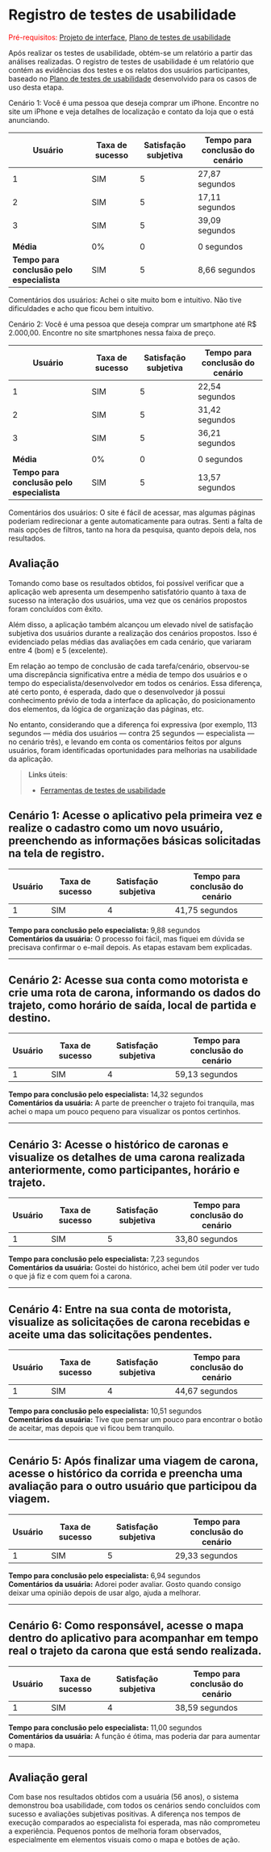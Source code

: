# Registro de testes de usabilidade

<span style="color:red">Pré-requisitos: <a href="05-Projeto-interface.md"> Projeto de interface</a></span>, <a href="10-Plano-testes-usabilidade.md"> Plano de testes de usabilidade</a>

Após realizar os testes de usabilidade, obtém-se um relatório a partir das análises realizadas. O registro de testes de usabilidade é um relatório que contém as evidências dos testes e os relatos dos usuários participantes, baseado no <a href="10-Plano-testes-usabilidade.md"> Plano de testes de usabilidade</a> desenvolvido para os casos de uso desta etapa.

Cenário 1: Você é uma pessoa que deseja comprar um iPhone. Encontre no site um iPhone e veja detalhes de localização e contato da loja que o está anunciando.

| Usuário | Taxa de sucesso | Satisfação subjetiva | Tempo para conclusão do cenário |
|---------|-----------------|----------------------|---------------------------------|
| 1       | SIM             | 5                    | 27,87 segundos                  |
| 2       | SIM             | 5                    | 17,11 segundos                  |
| 3       | SIM             | 5                    | 39,09 segundos                  |
|  |  |  |  |
| **Média**     | 0%           | 0                | 0 segundos                           |
| **Tempo para conclusão pelo especialista** | SIM | 5 | 8,66 segundos |


Comentários dos usuários: Achei o site muito bom e intuitivo. Não tive dificuldades e acho que ficou bem intuitivo.


Cenário 2: Você é uma pessoa que deseja comprar um smartphone até R$ 2.000,00. Encontre no site smartphones nessa faixa de preço.

| Usuário | Taxa de sucesso | Satisfação subjetiva | Tempo para conclusão do cenário |
|---------|-----------------|----------------------|---------------------------------|
| 1       | SIM             | 5                    | 22,54 segundos                          |
| 2       | SIM             | 5                    | 31,42 segundos                          |
| 3       | SIM             | 5                    | 36,21 segundos                          |
|  |  |  |  |
| **Média**     | 0%           | 0                | 0 segundos                           |
| **Tempo para conclusão pelo especialista** | SIM | 5 | 13,57 segundos |

Comentários dos usuários: O site é fácil de acessar, mas algumas páginas poderiam  redirecionar a gente automaticamente para outras. Senti a falta de mais opções de filtros,  tanto na hora da pesquisa, quanto depois dela, nos resultados.



## Avaliação 

Tomando como base os resultados obtidos, foi possível verificar que a aplicação web apresenta um desempenho satisfatório quanto à taxa de sucesso na interação dos usuários, uma vez que os cenários propostos foram concluídos com êxito.

Além disso, a aplicação também alcançou um elevado nível de satisfação subjetiva dos usuários durante a realização dos cenários propostos. Isso é evidenciado pelas médias das avaliações em cada cenário, que variaram entre 4 (bom) e 5 (excelente).

Em relação ao tempo de conclusão de cada tarefa/cenário, observou-se uma discrepância significativa entre a média de tempo dos usuários e o tempo do especialista/desenvolvedor em todos os cenários. Essa diferença, até certo ponto, é esperada, dado que o desenvolvedor já possui conhecimento prévio de toda a interface da aplicação, do posicionamento dos elementos, da lógica de organização das páginas, etc.

No entanto, considerando que a diferença foi expressiva (por exemplo, 113 segundos — média dos usuários — contra 25 segundos — especialista — no cenário três), e levando em conta os comentários feitos por alguns usuários, foram identificadas oportunidades para melhorias na usabilidade da aplicação.

> **Links úteis**:
> - [Ferramentas de testes de usabilidade](https://www.usability.gov/how-to-and-tools/resources/templates.html)


## Cenário 1: Acesse o aplicativo pela primeira vez e realize o cadastro como um novo usuário, preenchendo as informações básicas solicitadas na tela de registro.

| Usuário | Taxa de sucesso | Satisfação subjetiva | Tempo para conclusão do cenário |
|---------|-----------------|----------------------|---------------------------------|
| 1       | SIM             | 4                    | 41,75 segundos                  |

**Tempo para conclusão pelo especialista:** 9,88 segundos  
**Comentários da usuária:** O processo foi fácil, mas fiquei em dúvida se precisava confirmar o e-mail depois. As etapas estavam bem explicadas.

---

## Cenário 2: Acesse sua conta como motorista e crie uma rota de carona, informando os dados do trajeto, como horário de saída, local de partida e destino.

| Usuário | Taxa de sucesso | Satisfação subjetiva | Tempo para conclusão do cenário |
|---------|-----------------|----------------------|---------------------------------|
| 1       | SIM             | 4                    | 59,13 segundos                  |

**Tempo para conclusão pelo especialista:** 14,32 segundos  
**Comentários da usuária:** A parte de preencher o trajeto foi tranquila, mas achei o mapa um pouco pequeno para visualizar os pontos certinhos.

---

## Cenário 3: Acesse o histórico de caronas e visualize os detalhes de uma carona realizada anteriormente, como participantes, horário e trajeto.

| Usuário | Taxa de sucesso | Satisfação subjetiva | Tempo para conclusão do cenário |
|---------|-----------------|----------------------|---------------------------------|
| 1       | SIM             | 5                    | 33,80 segundos                  |

**Tempo para conclusão pelo especialista:** 7,23 segundos  
**Comentários da usuária:** Gostei do histórico, achei bem útil poder ver tudo o que já fiz e com quem foi a carona.

---

## Cenário 4: Entre na sua conta de motorista, visualize as solicitações de carona recebidas e aceite uma das solicitações pendentes.

| Usuário | Taxa de sucesso | Satisfação subjetiva | Tempo para conclusão do cenário |
|---------|-----------------|----------------------|---------------------------------|
| 1       | SIM             | 4                    | 44,67 segundos                  |

**Tempo para conclusão pelo especialista:** 10,51 segundos  
**Comentários da usuária:** Tive que pensar um pouco para encontrar o botão de aceitar, mas depois que vi ficou bem tranquilo.

---

## Cenário 5: Após finalizar uma viagem de carona, acesse o histórico da corrida e preencha uma avaliação para o outro usuário que participou da viagem.

| Usuário | Taxa de sucesso | Satisfação subjetiva | Tempo para conclusão do cenário |
|---------|-----------------|----------------------|---------------------------------|
| 1       | SIM             | 5                    | 29,33 segundos                  |

**Tempo para conclusão pelo especialista:** 6,94 segundos  
**Comentários da usuária:** Adorei poder avaliar. Gosto quando consigo deixar uma opinião depois de usar algo, ajuda a melhorar.

---

## Cenário 6: Como responsável, acesse o mapa dentro do aplicativo para acompanhar em tempo real o trajeto da carona que está sendo realizada.

| Usuário | Taxa de sucesso | Satisfação subjetiva | Tempo para conclusão do cenário |
|---------|-----------------|----------------------|---------------------------------|
| 1       | SIM             | 4                    | 38,59 segundos                  |

**Tempo para conclusão pelo especialista:** 11,00 segundos  
**Comentários da usuária:** A função é ótima, mas poderia dar para aumentar o mapa.

---

## Avaliação geral

Com base nos resultados obtidos com a usuária (56 anos), o sistema demonstrou boa usabilidade, com todos os cenários sendo concluídos com sucesso e avaliações subjetivas positivas. A diferença nos tempos de execução comparados ao especialista foi esperada, mas não comprometeu a experiência. Pequenos pontos de melhoria foram observados, especialmente em elementos visuais como o mapa e botões de ação.

